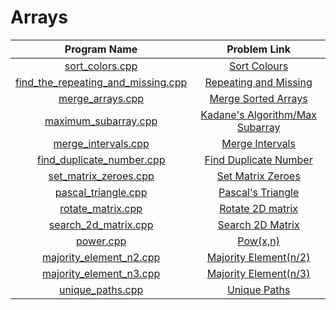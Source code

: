 # Arrays

|                               Program Name                               |                                                  Problem Link                                                   |
| :----------------------------------------------------------------------: | :-------------------------------------------------------------------------------------------------------------: |
|                    [sort_colors.cpp](sort_colors.cpp)                    |                           [Sort Colours](https://leetcode.com/problems/sort-colors/)                            |
| [find_the_repeating_and_missing.cpp](find_the_repeating_and_missing.cpp) |          [Repeating and Missing](https://www.geeksforgeeks.org/find-a-repeating-and-a-missing-number/)          |
|                   [merge_arrays.cpp](merge_arrays.cpp)                   | [Merge Sorted Arrays](https://www.geeksforgeeks.org/efficiently-merging-two-sorted-arrays-with-o1-extra-space/) |
|               [maximum_subarray.cpp](maximum_subarray.cpp)               |               [Kadane's Algorithm/Max Subarray](https://leetcode.com/problems/maximum-subarray/)                |
|                [merge_intervals.cpp](merge_intervals.cpp)                |                        [Merge Intervals](https://leetcode.com/problems/merge-intervals)                         |
|          [find_duplicate_number.cpp](find_duplicate_number.cpp)          |           [Find Duplicate Number](https://leetcode.com/problems/find-the-duplicate-number/solution/)            |
|              [set_matrix_zeroes.cpp](set_matrix_zeroes.cpp)              |                      [Set Matrix Zeroes](https://leetcode.com/problems/set-matrix-zeroes/)                      |
|                [pascal_triangle.cpp](pascal_triangle.cpp)                |                      [Pascal's Triangle](https://leetcode.com/problems/pascals-triangle/)                       |
|                  [rotate_matrix.cpp](rotate_matrix.cpp)                  |                         [Rotate 2D matrix](https://leetcode.com/problems/rotate-image/)                         |
|               [search_2d_matrix.cpp](search_2d_matrix.cpp)               |                      [Search 2D Matrix](https://leetcode.com/problems/search-a-2d-matrix/)                      |
|                          [power.cpp](power.cpp)                          |                                [Pow(x,n)](https://leetcode.com/problems/powx-n/)                                |
|            [majority_element_n2.cpp](majority_element_n2.cpp)            |                    [Majority Element(n/2)](https://leetcode.com/problems/majority-element/)                     |
|            [majority_element_n3.cpp](majority_element_n3.cpp)            |                   [Majority Element(n/3)](https://leetcode.com/problems/majority-element-ii/)                   |
|                   [unique_paths.cpp](unique_paths.cpp)                   |                           [Unique Paths](https://leetcode.com/problems/unique-paths/)                           |
